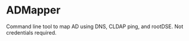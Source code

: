 # ADMapper
Command line tool to map AD using DNS, CLDAP ping, and rootDSE.  Not credentials required.
